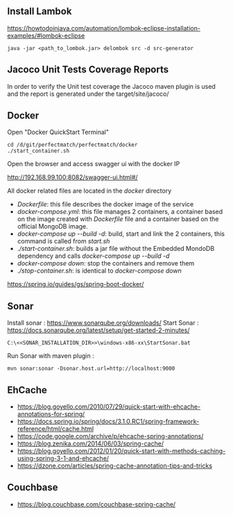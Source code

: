 ## Install Lambok 

https://howtodoinjava.com/automation/lombok-eclipse-installation-examples/#lombok-eclipse


```
java -jar <path_to_lombok.jar> delombok src -d src-generator
```


## Jacoco Unit Tests Coverage Reports

In order to verify the Unit test coverage the Jacoco maven plugin is used and the report is generated under the target/site/jacoco/

## Docker

Open "Docker QuickStart Terminal"

```
cd /d/git/perfectmatch/perfectmatch/docker
./start_container.sh
```
Open the browser and access swagger ui with the docker IP

http://192.168.99.100:8082/swagger-ui.html#/

All docker related files are located in the *docker* directory

- *Dockerfile*: this file describes the docker image of the service
- *docker-compose.yml*: this file manages 2 containers, a container based on the image created with *Dockerfile* file and a container based on the official MongoDB image.
- *docker-compose up --build -d*: build, start and link the 2 containers, this command is called from *start.sh*
- *./start-container.sh*: builds a jar file without the Embedded MondoDB dependency and calls *docker-compose up --build -d*
- *docker-compose down*: stop the containers and remove them
- *./stop-container.sh*: is identical to *docker-compose down*

https://spring.io/guides/gs/spring-boot-docker/

## Sonar 

Install sonar : https://www.sonarqube.org/downloads/
Start Sonar : https://docs.sonarqube.org/latest/setup/get-started-2-minutes/

```
C:\<<SONAR_INSTALLATION_DIR>>\windows-x86-xx\StartSonar.bat 
```

Run Sonar with maven plugin :

```
mvn sonar:sonar -Dsonar.host.url=http://localhost:9000 
```

## EhCache 

* https://blog.goyello.com/2010/07/29/quick-start-with-ehcache-annotations-for-spring/
* https://docs.spring.io/spring/docs/3.1.0.RC1/spring-framework-reference/html/cache.html
* https://code.google.com/archive/p/ehcache-spring-annotations/
* https://blog.zenika.com/2014/06/03/spring-cache/
* https://blog.goyello.com/2012/01/20/quick-start-with-methods-caching-using-spring-3-1-and-ehcache/
* https://dzone.com/articles/spring-cache-annotation-tips-and-tricks

## Couchbase
* https://blog.couchbase.com/couchbase-spring-cache/
